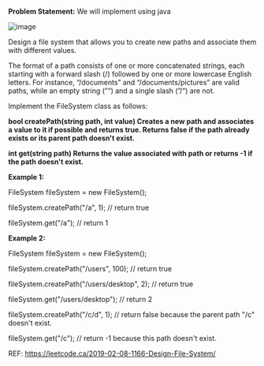 **Problem Statement:** We will implement using java 

![image](https://github.com/gkumarcoder/low-level-design-coding/assets/25560217/9f67aa70-796b-452b-9008-6b0f05bf347d)


Design a file system that allows you to create new paths and associate them with different values.

The format of a path consists of one or more concatenated strings, each starting with a forward slash (/) followed by one or more lowercase English letters. For instance, “/documents” and “/documents/pictures” are valid paths, while an empty string (”“) and a single slash (”/“) are not.

Implement the FileSystem class as follows:

**bool createPath(string path, int value) Creates a new path and associates a value to it if possible and returns true. Returns false if the path already exists or its parent path doesn't exist.**

**int get(string path) Returns the value associated with path or returns -1 if the path doesn't exist.**

**Example 1:**

FileSystem fileSystem = new FileSystem();

fileSystem.createPath("/a", 1); // return true

fileSystem.get("/a"); // return 1

**Example 2:**

FileSystem fileSystem = new FileSystem();

fileSystem.createPath("/users", 100); // return true

fileSystem.createPath("/users/desktop", 2); // return true

fileSystem.get("/users/desktop"); // return 2

fileSystem.createPath("/c/d", 1); // return false because the parent path "/c" doesn't exist.

fileSystem.get("/c"); // return -1 because this path doesn't exist.



























REF: https://leetcode.ca/2019-02-08-1166-Design-File-System/




